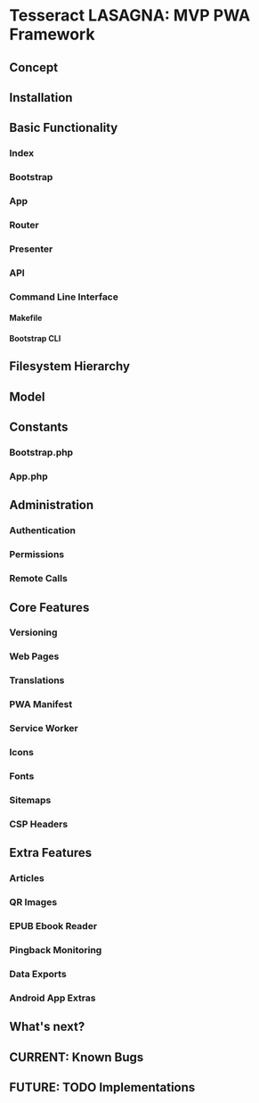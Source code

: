 # Tesseract LASAGNA: MVP PWA Framework

## Concept

## Installation

## Basic Functionality

### Index

### Bootstrap

### App

### Router

### Presenter

### API

### Command Line Interface

#### Makefile

#### Bootstrap CLI

## Filesystem Hierarchy

## Model

## Constants

### Bootstrap.php

### App.php

## Administration

### Authentication

### Permissions

### Remote Calls

## Core Features

### Versioning

### Web Pages

### Translations

### PWA Manifest

### Service Worker

### Icons

### Fonts

### Sitemaps

### CSP Headers

## Extra Features

### Articles

### QR Images

### EPUB Ebook Reader

### Pingback Monitoring

### Data Exports

### Android App Extras

## What's next?

## CURRENT: Known Bugs

## FUTURE: TODO Implementations

